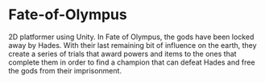 # Fate-of-Olympus
2D platformer using Unity. In Fate of Olympus, the gods
have been locked away by Hades. With their last remaining
bit of influence on the earth, they create a series of
trials that award powers and items to the ones that 
complete them in order to find a champion that can
defeat Hades and free the gods from their imprisonment.
